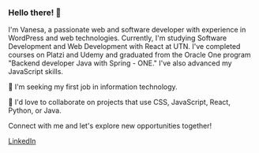 ### Hello there! 👋

I'm Vanesa, a passionate web and software developer with experience in WordPress and web technologies. Currently, I'm studying Software Development and Web Development with React at UTN. I've completed courses on Platzi and Udemy and graduated from the Oracle One program "Backend developer Java with Spring - ONE." I've also advanced my JavaScript skills.

💼 I'm seeking my first job in information technology.

🚀 I'd love to collaborate on projects that use CSS, JavaScript, React, Python, or Java.

Connect with me and let's explore new opportunities together!

[LinkedIn](https://www.linkedin.com/in/soria-vanesa-webdesign/)



<!---
VaneSDev/VaneSDev is a ✨ special ✨ repository because its `README.md` (this file) appears on your GitHub profile.
You can click the Preview link to take a look at your changes.
--->

